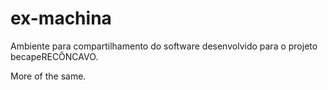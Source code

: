 # ex-machina
Ambiente para compartilhamento do software desenvolvido para o projeto becapeRECÔNCAVO.

More of the same.
